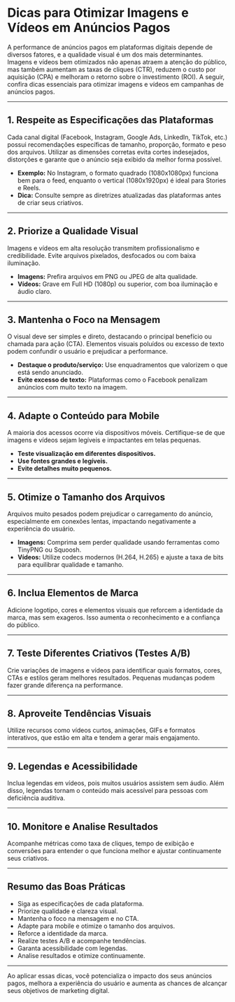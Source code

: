 
# Dicas para Otimizar Imagens e Vídeos em Anúncios Pagos

A performance de anúncios pagos em plataformas digitais depende de diversos fatores, e a qualidade visual é um dos mais determinantes. Imagens e vídeos bem otimizados não apenas atraem a atenção do público, mas também aumentam as taxas de cliques (CTR), reduzem o custo por aquisição (CPA) e melhoram o retorno sobre o investimento (ROI). A seguir, confira dicas essenciais para otimizar imagens e vídeos em campanhas de anúncios pagos.

---

## 1. **Respeite as Especificações das Plataformas**

Cada canal digital (Facebook, Instagram, Google Ads, LinkedIn, TikTok, etc.) possui recomendações específicas de tamanho, proporção, formato e peso dos arquivos. Utilizar as dimensões corretas evita cortes indesejados, distorções e garante que o anúncio seja exibido da melhor forma possível.

- **Exemplo:** No Instagram, o formato quadrado (1080x1080px) funciona bem para o feed, enquanto o vertical (1080x1920px) é ideal para Stories e Reels.
- **Dica:** Consulte sempre as diretrizes atualizadas das plataformas antes de criar seus criativos.

---

## 2. **Priorize a Qualidade Visual**

Imagens e vídeos em alta resolução transmitem profissionalismo e credibilidade. Evite arquivos pixelados, desfocados ou com baixa iluminação.

- **Imagens:** Prefira arquivos em PNG ou JPEG de alta qualidade.
- **Vídeos:** Grave em Full HD (1080p) ou superior, com boa iluminação e áudio claro.

---

## 3. **Mantenha o Foco na Mensagem**

O visual deve ser simples e direto, destacando o principal benefício ou chamada para ação (CTA). Elementos visuais poluídos ou excesso de texto podem confundir o usuário e prejudicar a performance.

- **Destaque o produto/serviço:** Use enquadramentos que valorizem o que está sendo anunciado.
- **Evite excesso de texto:** Plataformas como o Facebook penalizam anúncios com muito texto na imagem.

---

## 4. **Adapte o Conteúdo para Mobile**

A maioria dos acessos ocorre via dispositivos móveis. Certifique-se de que imagens e vídeos sejam legíveis e impactantes em telas pequenas.

- **Teste visualização em diferentes dispositivos.**
- **Use fontes grandes e legíveis.**
- **Evite detalhes muito pequenos.**

---

## 5. **Otimize o Tamanho dos Arquivos**

Arquivos muito pesados podem prejudicar o carregamento do anúncio, especialmente em conexões lentas, impactando negativamente a experiência do usuário.

- **Imagens:** Comprima sem perder qualidade usando ferramentas como TinyPNG ou Squoosh.
- **Vídeos:** Utilize codecs modernos (H.264, H.265) e ajuste a taxa de bits para equilibrar qualidade e tamanho.

---

## 6. **Inclua Elementos de Marca**

Adicione logotipo, cores e elementos visuais que reforcem a identidade da marca, mas sem exageros. Isso aumenta o reconhecimento e a confiança do público.

---

## 7. **Teste Diferentes Criativos (Testes A/B)**

Crie variações de imagens e vídeos para identificar quais formatos, cores, CTAs e estilos geram melhores resultados. Pequenas mudanças podem fazer grande diferença na performance.

---

## 8. **Aproveite Tendências Visuais**

Utilize recursos como vídeos curtos, animações, GIFs e formatos interativos, que estão em alta e tendem a gerar mais engajamento.

---

## 9. **Legendas e Acessibilidade**

Inclua legendas em vídeos, pois muitos usuários assistem sem áudio. Além disso, legendas tornam o conteúdo mais acessível para pessoas com deficiência auditiva.

---

## 10. **Monitore e Analise Resultados**

Acompanhe métricas como taxa de cliques, tempo de exibição e conversões para entender o que funciona melhor e ajustar continuamente seus criativos.

---

## **Resumo das Boas Práticas**

- Siga as especificações de cada plataforma.
- Priorize qualidade e clareza visual.
- Mantenha o foco na mensagem e no CTA.
- Adapte para mobile e otimize o tamanho dos arquivos.
- Reforce a identidade da marca.
- Realize testes A/B e acompanhe tendências.
- Garanta acessibilidade com legendas.
- Analise resultados e otimize continuamente.

---

Ao aplicar essas dicas, você potencializa o impacto dos seus anúncios pagos, melhora a experiência do usuário e aumenta as chances de alcançar seus objetivos de marketing digital.
```
